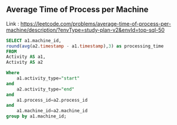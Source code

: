 ## Average Time of Process per Machine

Link : https://leetcode.com/problems/average-time-of-process-per-machine/description/?envType=study-plan-v2&envId=top-sql-50

```sql
SELECT a1.machine_id,
round(avg(a2.timestamp - a1.timestamp),3) as processing_time
FROM 
Activity AS a1, 
Activity AS a2

Where 
    a1.activity_type="start"
and 
    a2.activity_type="end"
and 
    a1.process_id=a2.process_id
and 
    a1.machine_id=a2.machine_id
group by a1.machine_id;
```
